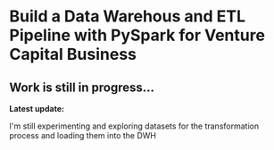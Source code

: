 # Build a Data Warehous and ETL Pipeline with PySpark for Venture Capital Business

## Work is still in progress...

**Latest update:** 

I'm still experimenting and exploring datasets for the transformation process and loading them into the DWH
